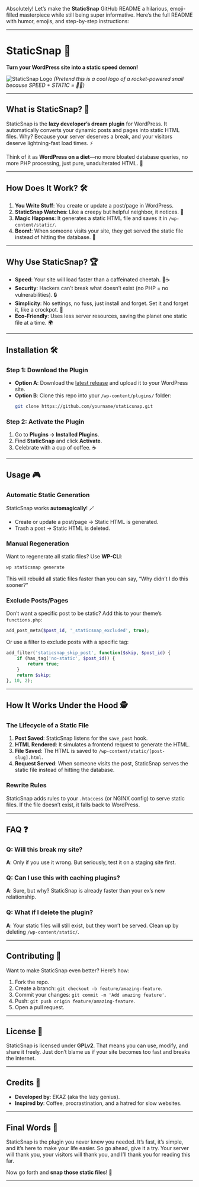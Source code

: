 Absolutely! Let’s make the **StaticSnap** GitHub README a hilarious, emoji-filled masterpiece while still being super informative. Here’s the full README with humor, emojis, and step-by-step instructions:

---

# StaticSnap 🚀  
**Turn your WordPress site into a static speed demon!**  

![StaticSnap Logo](https://via.placeholder.com/150) *(Pretend this is a cool logo of a rocket-powered snail because SPEED + STATIC = 🐌🚀)*  

---

## What is StaticSnap? 🤔  
StaticSnap is the **lazy developer’s dream plugin** for WordPress. It automatically converts your dynamic posts and pages into static HTML files. Why? Because your server deserves a break, and your visitors deserve lightning-fast load times. ⚡  

Think of it as **WordPress on a diet**—no more bloated database queries, no more PHP processing, just pure, unadulterated HTML. 🥗  

---

## How Does It Work? 🛠️  
1. **You Write Stuff**: You create or update a post/page in WordPress.  
2. **StaticSnap Watches**: Like a creepy but helpful neighbor, it notices. 👀  
3. **Magic Happens**: It generates a static HTML file and saves it in `/wp-content/static/`.  
4. **Boom!**: When someone visits your site, they get served the static file instead of hitting the database. 🎉  

---

## Why Use StaticSnap? 🏆  
- **Speed**: Your site will load faster than a caffeinated cheetah. 🐆☕  
- **Security**: Hackers can’t break what doesn’t exist (no PHP = no vulnerabilities). 🔒  
- **Simplicity**: No settings, no fuss, just install and forget. Set it and forget it, like a crockpot. 🍲  
- **Eco-Friendly**: Uses less server resources, saving the planet one static file at a time. 🌍  

---

## Installation 🛠️  

### Step 1: Download the Plugin  
- **Option A**: Download the [latest release](https://github.com/yourname/staticsnap/releases) and upload it to your WordPress site.  
- **Option B**: Clone this repo into your `/wp-content/plugins/` folder:  
  ```bash  
  git clone https://github.com/yourname/staticsnap.git  
  ```  

### Step 2: Activate the Plugin  
1. Go to **Plugins → Installed Plugins**.  
2. Find **StaticSnap** and click **Activate**.  
3. Celebrate with a cup of coffee. ☕  

---

## Usage 🎮  

### Automatic Static Generation  
StaticSnap works **automagically**! 🪄  
- Create or update a post/page → Static HTML is generated.  
- Trash a post → Static HTML is deleted.  

### Manual Regeneration  
Want to regenerate all static files? Use **WP-CLI**:  
```bash  
wp staticsnap generate  
```  
This will rebuild all static files faster than you can say, “Why didn’t I do this sooner?”  

### Exclude Posts/Pages  
Don’t want a specific post to be static? Add this to your theme’s `functions.php`:  
```php  
add_post_meta($post_id, '_staticsnap_excluded', true);  
```  
Or use a filter to exclude posts with a specific tag:  
```php  
add_filter('staticsnap_skip_post', function($skip, $post_id) {  
    if (has_tag('no-static', $post_id)) {  
        return true;  
    }  
    return $skip;  
}, 10, 2);  
```  

---

## How It Works Under the Hood 🕵️  

### The Lifecycle of a Static File  
1. **Post Saved**: StaticSnap listens for the `save_post` hook.  
2. **HTML Rendered**: It simulates a frontend request to generate the HTML.  
3. **File Saved**: The HTML is saved to `/wp-content/static/[post-slug].html`.  
4. **Request Served**: When someone visits the post, StaticSnap serves the static file instead of hitting the database.  

### Rewrite Rules  
StaticSnap adds rules to your `.htaccess` (or NGINX config) to serve static files. If the file doesn’t exist, it falls back to WordPress.  

---

## FAQ ❓  

### Q: Will this break my site?  
**A**: Only if you use it wrong. But seriously, test it on a staging site first.  

### Q: Can I use this with caching plugins?  
**A**: Sure, but why? StaticSnap is already faster than your ex’s new relationship.  

### Q: What if I delete the plugin?  
**A**: Your static files will still exist, but they won’t be served. Clean up by deleting `/wp-content/static/`.  

---

## Contributing 🤝  
Want to make StaticSnap even better? Here’s how:  
1. Fork the repo.  
2. Create a branch: `git checkout -b feature/amazing-feature`.  
3. Commit your changes: `git commit -m 'Add amazing feature'`.  
4. Push: `git push origin feature/amazing-feature`.  
5. Open a pull request.  

---

## License 📜  
StaticSnap is licensed under **GPLv2**. That means you can use, modify, and share it freely. Just don’t blame us if your site becomes too fast and breaks the internet.  

---

## Credits 🙌  
- **Developed by**: EKAZ (aka the lazy genius).  
- **Inspired by**: Coffee, procrastination, and a hatred for slow websites.  

---

## Final Words 🎤  
StaticSnap is the plugin you never knew you needed. It’s fast, it’s simple, and it’s here to make your life easier. So go ahead, give it a try. Your server will thank you, your visitors will thank you, and I’ll thank you for reading this far.  

Now go forth and **snap those static files**! 🚀  

---


